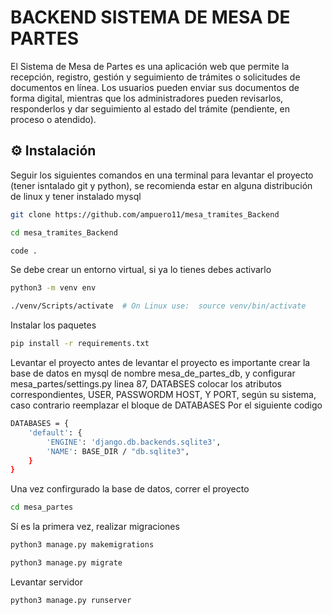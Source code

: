 # BACKEND SISTEMA DE MESA DE PARTES

El Sistema de Mesa de Partes es una aplicación web que permite la recepción, registro, gestión y seguimiento de trámites o solicitudes de documentos en línea.
Los usuarios pueden enviar sus documentos de forma digital, mientras que los administradores pueden revisarlos, responderlos y dar seguimiento al estado del trámite (pendiente, en proceso o atendido).

## ⚙️ Instalación
Seguir los siguientes comandos en una terminal para levantar el proyecto (tener isntalado git y python), se recomienda estar en alguna distribución de linux y tener instalado mysql

```bash
git clone https://github.com/ampuero11/mesa_tramites_Backend
```

```bash
cd mesa_tramites_Backend
```

```bash
code .
```

Se debe crear un entorno virtual, si ya lo tienes debes activarlo

```bash
python3 -m venv env
```

```bash
./venv/Scripts/activate  # On Linux use:  source venv/bin/activate     
```

Instalar los paquetes

```bash
pip install -r requirements.txt 
```

Levantar el proyecto
antes de levantar el proyecto es importante crear la base de datos en mysql de nombre mesa_de_partes_db, y configurar mesa_partes/settings.py linea 87, DATABSES
colocar los atributos correspondientes, USER, PASSWORDM HOST, Y PORT, según su sistema, caso contrario reemplazar el bloque de DATABASES Por el siguiente codigo

```bash
DATABASES = {
    'default': {
        'ENGINE': 'django.db.backends.sqlite3',
        'NAME': BASE_DIR / "db.sqlite3",
    }
}
```

Una vez confirgurado la base de datos, correr el proyecto

```bash
cd mesa_partes
```

Sí es la primera vez, realizar migraciones

```bash
python3 manage.py makemigrations
```

```bash
python3 manage.py migrate
```
Levantar servidor

```bash
python3 manage.py runserver
```


